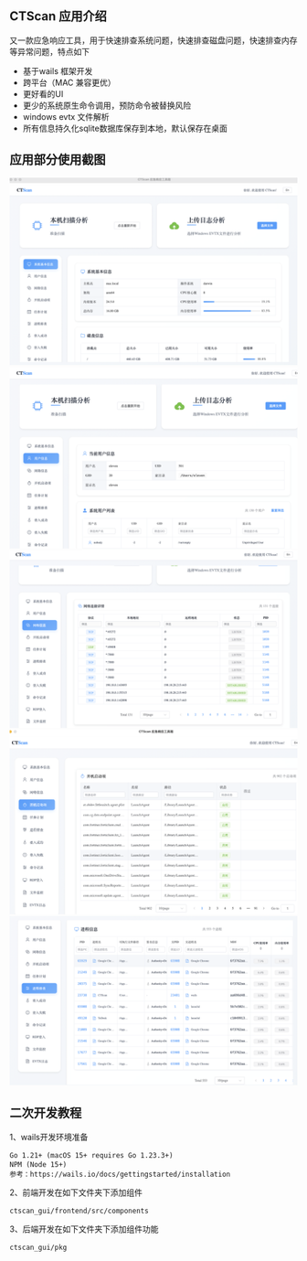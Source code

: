 
## CTScan 应用介绍
又一款应急响应工具，用于快速排查系统问题，快速排查磁盘问题，快速排查内存等异常问题，特点如下

- 基于wails 框架开发
- 跨平台（MAC 兼容更优）
- 更好看的UI
- 更少的系统原生命令调用，预防命令被替换风险
- windows evtx 文件解析
- 所有信息持久化sqlite数据库保存到本地，默认保存在桌面 

## 应用部分使用截图
![系统基本信息](images/系统基本信息.png)
![用户信息](images/用户信息.png)
![网络信息](images/网络信息.png)
![开机启动项](images/开机启动项.png)
![进程排查](images/进程排查.png)


## 二次开发教程
1、wails开发环境准备
```
Go 1.21+ (macOS 15+ requires Go 1.23.3+)
NPM (Node 15+)
参考：https://wails.io/docs/gettingstarted/installation
```

2、前端开发在如下文件夹下添加组件

```
ctscan_gui/frontend/src/components
```
3、后端开发在如下文件夹下添加组件功能
```
ctscan_gui/pkg
```